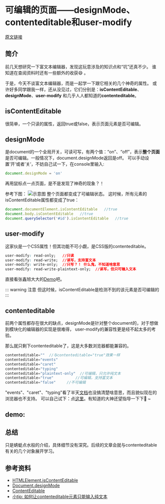 # 可编辑的页面——designMode、contenteditable和user-modify

[原文链接](https://denzel.netlify.com/js/editable_dom.html?_=5432542436436543)

## 简介
前几天想研究一下富文本编辑器，发现这玩意涉及的知识点和“坑”还真不少。
谁知道在查阅资料时还有一些额外的收获:smile: 。

于是，今天不谈富文本编辑器，而是一起学一下跟它相关的几个神奇的属性。
或许好多同学跟我一样，还从没见过，它们分别是：**isContentEditable**、**designMode**、**user-modify**
和几乎人人都知道的**contenteditable**。

## isContentEditable
很简单，一个只读的属性，返回true或false，表示页面元素是否可编辑。

## designMode
是document的一个全局开关，可读可写，有两个值：“on”、“off”，表示**整个页面**是否可编辑。一般情况下，document.designMode返回是off。
可以手动设置’开‘或者’关‘，不妨自己试一下，在console里输入:

```js
document.designMode = 'on'
```
再用鼠标点一点页面，是不是发现了神奇的现象？！

参考下图：
![示意图](http://pq3mt9wke.bkt.clouddn.com/blogeditable.gif)
整个页面都变成了可编辑状态。
这时候，所有元素的isContentEditable属性都变成了true：

```js
document.documentElement.isContentEditable   //true
document.body.isContentEditable   //true
document.querySelector('#id').isContentEditable   //true
```

## user-modify
这家伙是一个CSS属性！但其功能不可小觑，是CSS版的contenteditable。

```css
user-modify: read-only;   //只读
user-modify: read-write;  //读写，支持富文本
user-modify: write-only;  //只写？！ 什么鬼，不知道啥意思
user-modify: read-write-plaintext-only;  //读写，但只可输入文本
```

直接看张鑫旭大大的[Demo](http://www.zhangxinxu.com/study/201601/user-modify.html)吧。

::: warning 注意
但这时候，isContentEditable是检测不到的该元素是否可编辑的
:::

## contenteditable
前两个属性都存在很大的缺点，designMode是针对整个document的，对于想做到模块化的编辑器的实现是很难得，
user-modify的兼容性更是经不起太多的考验。

那么就只剩下contenteditable了，这是大多数浏览器都能兼容的。

```js
contenteditable=""  //与contenteditable="true"效果一样
contenteditable="events"
contenteditable="caret"
contenteditable="typing"
contenteditable="plaintext-only"  //可编辑，只允许纯文本
contenteditable="true"			//可编辑，支持富文本
contenteditable="false"     //不可编辑
```
"events"、"caret"、"typing"看了半天[文档](https://w3c.github.io/editing/contentEditable.html#contenteditable)也没搞清楚啥意思，而且貌似现在的浏览器也不支持。
可以自己试下：点[这里](http://www.w3school.com.cn/tiy/t.asp?f=html5_global_contenteditable)。有知道的大神还望指导一下下:pray: ~

## demo:
<Editor-ContenteditableTest/>

## 总结
只是蜻蜓点水般的介绍，具体细节没有深究。后续的文章会就与contenteditable有关的几个对象展开学习。

## 参考资料
- [HTMLElement.isContentEditable](https://developer.mozilla.org/en-US/docs/Web/API/HTMLElement/isContentEditable)
- [Document.designMode](https://developer.mozilla.org/en-US/docs/Web/API/Document/designMode)
- [ContentEditable](https://w3c.github.io/editing/contentEditable.html#contenteditable)
- [小tip: 如何让contenteditable元素只能输入纯文本](http://www.zhangxinxu.com/wordpress/2016/01/contenteditable-plaintext-only/)
